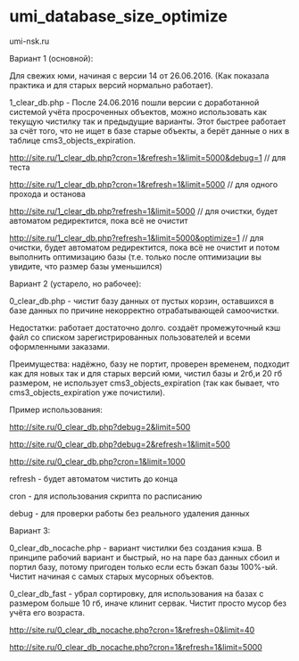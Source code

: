 # umi_database_size_optimize

umi-nsk.ru

Вариант 1 (основной):

Для свежих юми, начиная с версии 14 от 26.06.2016. (Как показала практика и для старых версий нормально работает).

1_clear_db.php - После 24.06.2016 пошли версии с доработанной системой учёта просроченных объектов, можно использовать как текущую чистилку так и предыдущие варианты. Этот быстрее работает за счёт того, что не ищет в базе старые объекты, а берёт данные о них в таблице cms3_objects_expiration.

http://site.ru/1_clear_db.php?cron=1&refresh=1&limit=5000&debug=1   //  для теста

http://site.ru/1_clear_db.php?cron=1&refresh=1&limit=5000   //  для одного прохода и останова

http://site.ru/1_clear_db.php?refresh=1&limit=5000   //  для очистки, будет автоматом редиректится, пока всё не очистит

http://site.ru/1_clear_db.php?refresh=1&limit=5000&optimize=1   //  для очистки, будет автоматом редиректится, пока всё не очистит и потом выполнить оптимизацию базы (т.е. только после оптимизации вы увидите, что размер базы уменьшился)

Вариант 2 (устарело, но рабочее):

0_clear_db.php - чистит базу данных от пустых корзин, оставшихся в базе данных по причине некорректно отрабатывающей самоочистки.

Недостатки: работает достаточно долго. создаёт промежуточный кэш файл со списком зарегистрированных пользователей и всеми оформленными заказами.

Преимущества: надёжно, базу не портит, проверен временем, подходит как для новых так и для старых версий юми, чистил базы и 2гб,и 20 гб размером, не использует cms3_objects_expiration (так как бывает, что cms3_objects_expiration уже почистили).

Пример использования: 

http://site.ru/0_clear_db.php?debug=2&limit=500

http://site.ru/0_clear_db.php?debug=2&refresh=1&limit=500

http://site.ru/0_clear_db.php?cron=1&limit=1000

refresh - будет автоматом чистить до конца

cron - для использования скрипта по расписанию

debug - для проверки работы без реального удаления данных

Вариант 3:

0_clear_db_nocache.php - вариант чистилки без создания кэша. В принципе рабочий вариант и быстрый, но на паре баз данных сбоил  и портил базу, потому пригоден только если есть бэкап базы 100%-ый. Чистит начиная с самых старых мусорных объектов.

0_clear_db_fast - убрал сортировку, для использования на базах с размером больше 10 гб, иначе клинит сервак. Чистит просто мусор без учёта его возраста.

http://site.ru/0_clear_db_nocache.php?cron=1&refresh=0&limit=40

http://site.ru/0_clear_db_nocache.php?cron=1&refresh=1&limit=5000








